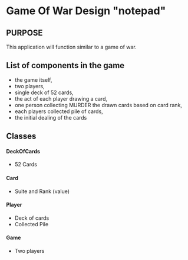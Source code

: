 # Game Of War Design "notepad"

## PURPOSE
This application will function similar to a game of war.


## List of components in the game
* the game itself,
* two players, 
* single deck of 52 cards,
* the act of each player drawing a card,
* one person collecting MURDER the drawn cards based on card rank,
* each players collected pile of cards,
* the initial dealing of the cards




## Classes

#### DeckOfCards
* 52 Cards
#### Card
* Suite and Rank (value)
#### Player
* Deck of cards
* Collected Pile
#### Game
* Two players


